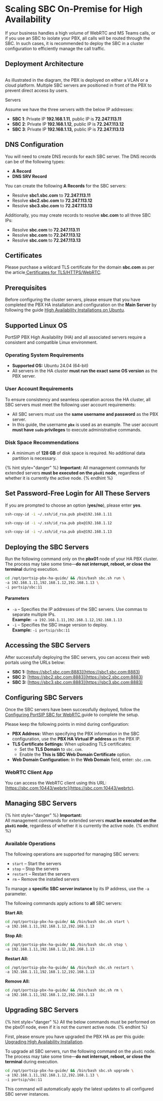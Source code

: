 # Scaling SBC On-Premise for High Availability

If your business handles a high volume of WebRTC and MS Teams calls, or if you use an SBC to isolate your PBX, all calls will be routed through the SBC. In such cases, it is recommended to deploy the SBC in a cluster configuration to efficiently manage the call traffic.

## Deployment Architecture

<figure><img src="../../../.gitbook/assets/sbc_cluster.png" alt=""><figcaption></figcaption></figure>

As illustrated in the diagram, the PBX is deployed on either a VLAN or a cloud platform. Multiple SBC servers are positioned in front of the PBX to prevent direct access by users.

Servers

Assume we have the three servers with the below IP addresses:

* **SBC 1**: Private IP **192.168.1.11**, public IP is **72.247.113.11**
* **SBC 2**: Private IP **192.168.1.12**, public IP is **72.247.113.12**
* **SBC 3**: Private IP **192.168.1.13,** public IP is **72.247.113.13**

## DNS Configuration

You will need to create DNS records for each SBC server. The DNS records can be of the following types:

* **A Record**
* **DNS SRV Record**

You can create the following **A Records** for the SBC servers:

* Resolve **sbc1.sbc.com** to **72.247.113.11**
* Resolve **sbc2.sbc.com** to **72.247.113.12**
* Resolve **sbc3.sbc.com** to **72.247.113.13**

Additionally, you may create records to resolve **sbc.com** to all three SBC IPs:

* Resolve **sbc.com** to **72.247.113.11**
* Resolve **sbc.com** to **72.247.113.12**
* Resolve **sbc.com** to **72.247.113.13**

## Certificates

Please purchase a wildcard TLS certificate for the domain **sbc.com** as per the article[ Certificates for TLS/HTTPS/WebRTC](../../portsip-pbx-administration-guide/certificates-for-tls-https-webrtc/).

## Prerequisites

Before configuring the cluster servers, please ensure that you have completed the PBX HA installation and configuration on the **Main Server** by following the guide [High Availability Installations on Ubuntu](high-availability-installations-on-ubuntu.md).

## Supported Linux OS

PortSIP PBX High Availability (HA) and all associated servers require a consistent and compatible Linux environment.

### Operating System Requirements

* **Supported OS:** Ubuntu 24.04 (64-bit)
* All servers in the HA cluster **must run the exact same OS version** as the PBX server.

### User Account Requirements

To ensure consistency and seamless operation across the HA cluster, all SBC servers must meet the following user account requirements:

* All SBC servers must use the **same username and password** as the PBX server.
* In this guide, the username **`pbx`** is used as an example. The user account **must have `sudo` privileges** to execute administrative commands.

### Disk Space Recommendations

* A minimum of **128 GB** of disk space is required. No additional data partition is necessary.

{% hint style="danger" %}
**Important:** All management commands for extended servers **must be executed on the `pbx01` node**, regardless of whether it is currently the active node.
{% endhint %}

## **Set Password-Free Login for All These Servers** <a href="#set-password-free-login-for-all-these-servers" id="set-password-free-login-for-all-these-servers"></a>

If you are prompted to choose an option (**yes/no**), please enter **yes**.

```sh
ssh-copy-id -i ~/.ssh/id_rsa.pub pbx@192.168.1.11
```

```sh
ssh-copy-id -i ~/.ssh/id_rsa.pub pbx@192.168.1.12
```

```sh
ssh-copy-id -i ~/.ssh/id_rsa.pub pbx@192.168.1.13
```

## Deploying the SBC Servers

Run the following command only on the **pbx01** node of your HA PBX cluster. The process may take some time—**do not interrupt, reboot, or close the terminal** during execution.

```sh
cd /opt/portsip-pbx-ha-guide/ && /bin/bash sbc.sh run \
-a 192.168.1.11,192.168.1.12,192.168.1.13 \
-i portsip/sbc:11
```

#### Parameters

* `-a` – Specifies the IP addresses of the SBC servers. Use commas to separate multiple IPs.\
  **Example:** `-a 192.168.1.11,192.168.1.12,192.168.1.13`
* `-i` – Specifies the SBC image version to deploy.\
  **Example:** `-i portsip/sbc:11`

## Accessing the SBC Servers

After successfully deploying the SBC servers, you can access their web portals using the URLs below:

* **SBC 1:** [https://sbc1.sbc.com:8883](https://sbc1.sbc.com:8883)
* **SBC 2:** [https://sbc2.sbc.com:8883](https://sbc2.sbc.com:8883)
* **SBC 3:** [https://sbc3.sbc.com:8883](https://sbc3.sbc.com:8883)

## Configuring SBC Servers

Once the SBC servers have been successfully deployed, follow the [Configuring PortSIP SBC for WebRTC ](../../portsip-pbx-administration-guide/9-configuring-portsip-sbc/configuring-sbc-for-webrtc.md)guide to complete the setup.

Please keep the following points in mind during configuration:

* **PBX Address:** When specifying the PBX information in the SBC configuration, use the **PBX HA Virtual IP address** as the PBX IP.
* **TLS Certificate Settings:** When uploading TLS certificates:
  * Set the **TLS Domain** to `sbc.com`.
  * Enable the **This is SBC Web Domain Certificate** option.
* **Web Domain Configuration:** In the **Web Domain** field, enter: `sbc.com`.

### WebRTC Client App

You can access the WebRTC client using this URL: [https://sbc.com:10443/webrtc](https://sbc.com:10443/webrtc).

## Managing SBC Servers

{% hint style="danger" %}
**Important:**\
All management commands for extended servers **must be executed on the `pbx01` node**, regardless of whether it is currently the active node.
{% endhint %}

### Available Operations

The following operations are supported for managing SBC servers:

* `start` – Start the servers
* `stop` – Stop the servers
* `restart` – Restart the servers
* `rm` – Remove the installed servers

To manage a **specific SBC server instance** by its IP address, use the `-a` parameter.

The following commands apply actions to **all** SBC servers:

**Start All:**

```sh
cd /opt/portsip-pbx-ha-guide/ && /bin/bash sbc.sh start \
-a 192.168.1.11,192.168.1.12,192.168.1.13
```

**Stop All:**

```sh
cd /opt/portsip-pbx-ha-guide/ && /bin/bash sbc.sh stop \
-a 192.168.1.11,192.168.1.12,192.168.1.13
```

**Restart All:**

```sh
cd /opt/portsip-pbx-ha-guide/ && /bin/bash sbc.sh restart \
-a 192.168.1.11,192.168.1.12,192.168.1.13
```

**Remove All:**

```sh
cd /opt/portsip-pbx-ha-guide/ && /bin/bash sbc.sh rm \
-a 192.168.1.11,192.168.1.12,192.168.1.13
```

## Upgrading SBC Servers <a href="#upgrade-server" id="upgrade-server"></a>

{% hint style="danger" %}
All the below commands must be performed on the pbx01 node, even if it is not the current active node.
{% endhint %}

First, please ensure you have upgraded the PBX HA as per this guide: [Upgrading High Availability Installation](upgrading-high-availability-installation.md).&#x20;

To upgrade all SBC servers, run the following command on the `pbx01` node. The process may take some time—**do not interrupt, reboot, or close the terminal** during execution.

```sh
cd /opt/portsip-pbx-ha-guide/ && /bin/bash sbc.sh upgrade \
-a 192.168.1.11,192.168.1.12,192.168.1.13 \
-i portsip/sbc:11
```

This command will automatically apply the latest updates to all configured SBC server instances.

